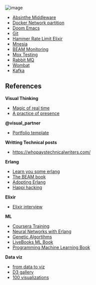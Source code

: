 ![image](https://user-images.githubusercontent.com/17634377/208775965-4a483940-5a42-4c83-ade5-a2c39fc6efe6.png)

- [Absinthe Middleware](absinthe.md)
- [Docker Network partition](docker.md)
- [Doom Emacs](emacs_doom.md)
- [Git](git-learning.md)
- [Hammer Rate Limit Elixir](hammer.md)
- [Mnesia](mnesia_basics.md)
- [BEAM Monitoring](monitoring.md)
- [Mox Testing](mox.md)
- [Rabbit MQ](rabbitmq.md)
- [Wombat](wombat.md)
- [Kafka](kafka.md)


## References

**Visual Thinking**
- [Magic of real time](https://www.griotseye.com/insights/magic-realtime?fbclid=IwAR18itCVCuCMdrqsap1UX2PKRzAYFFBBhpQTIoHf5hhEm9z-CyC-Hj6VdHk)
- [A practice of presence](https://www.byjuliabakay.com/post/graphic-recording-a-practice-of-presence?fbclid=IwAR2ev27DvkY3lcNX88bT3iqdKPiS3L3ogjTMYd_JG4P9k-xwEhsRnM1Xvvg)

**@visual_partner**

- [Portfolio template](https://themeforest.net/item/info-personal-portfolio-resume-template/48947458)

**Writting Technical posts**

- https://whopaystechnicalwriters.com/

**Erlang**

- [Learn you some erlang](https://learnyousomeerlang.com/content)
- [The BEAM book](https://blog.stenmans.org/theBeamBook/)
- [Adopting Erlang](https://adoptingerlang.org/docs/development/setup/)
- [Happi hacking](https://happihacking.com/blog/)


**Elixir**

- [Elixir interview](https://medium.com/@marinakrasnovatr81/few-popular-elixir-and-erlang-interview-questions-you-would-like-to-be-prepared-to-eb5d9aa0f18)

**ML**

- [Coursera Training](https://www.coursera.org/specializations/machine-learning-introduction?#courses)
- [Neural Networks with Erlang](https://link.springer.com/book/10.1007/978-1-4614-4463-3)
- [Genetic Algortihms](https://pragprog.com/titles/smgaelixir/genetic-algorithms-in-elixir/)
- [LiveBooks ML Book](https://github.com/nickgnd/programming-machine-learning-livebooks?tab=readme-ov-file)
- [Programming Machine Learning Book](https://pragprog.com/titles/pplearn/programming-machine-learning/)

**Data viz**
- [from data to viz](https://www.data-to-viz.com/)
- [D3 gallery](https://d3-graph-gallery.com/index.html)
- [100 visualizations](https://100.datavizproject.com/)

